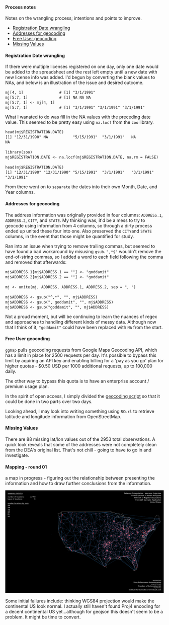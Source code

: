 #### Process notes

Notes on the wrangling process; intentions and points to improve.

- [Registration Date wrangling](https://github.com/mozzarellaV8/dea-mj/blob/master/process.md#registration-date-wrangling)
- [Addresses for geocoding](https://github.com/mozzarellaV8/dea-mj/blob/master/process.md#addresses-for-geocoding)
- [Free User geocoding](https://github.com/mozzarellaV8/dea-mj/blob/master/process.md#free-user-geocoding)
- [Missing Values](https://github.com/mozzarellaV8/dea-mj/blob/master/process.md#missing-values)

#### Registration Date wrangling

If there were multiple licenses registered on one day, only one date would be added to the spreadsheet and the rest left empty until a new date with new license info was added. I'd begun by converting the blank values to NAs, and below is an illustration of the issue and desired outcome. 

``` {r}
mj[4, 1]                # [1] "3/1/1991"
mj[5:7, 1]              # [1] NA NA NA
mj[5:7, 1] <- mj[4, 1]  
mj[5:7, 1]              # [1] "3/1/1991" "3/1/1991" "3/1/1991"
```

What I wanated to do was fill in the NA values with the preceding date value. This seemed to be pretty easy using `na.locf` from the `zoo` library.

``` {r}
head(mj$REGISTRATION.DATE)
[1] "12/31/1990" NA           "5/15/1991"  "3/1/1991"   NA           NA

library(zoo)
mj$REGISTRATION.DATE <- na.locf(mj$REGISTRATION.DATE, na.rm = FALSE)

head(mj$REGISTRATION.DATE)
[1] "12/31/1990" "12/31/1990" "5/15/1991"  "3/1/1991"   "3/1/1991"   "3/1/1991"  
```

From there went on to `separate` the dates into their own Month, Date, and Year columns. 

#### Addresses for geocoding

The address information was originally provided in four columns: `ADDRESS.1`, `ADDRESS.2`, `CITY`, and `STATE`. My thinking was, it'd be a mess to try to geocode using information from 4 columns, so through a dirty process ended up united these four into one. Also preserved the `CITY`and `STATE` columns, in the event that those might be quantified for study. 

Ran into an issue when trying to remove trailing commas, but seemed to have found a bad workaround by misusing `gsub`. `",*$"` wouldn't remove the end-of-string commas, so I added a word to each field following the comma and removed that afterwards:

``` {r}
mj$ADDRESS.1[mj$ADDRESS.1 == ""] <- "goddamit"
mj$ADDRESS.2[mj$ADDRESS.2 == ""] <- "goddamit"

mj <- unite(mj, ADDRESS, ADDRESS.1, ADDRESS.2, sep = ", ")

mj$ADDRESS <- gsub("^,*", "", mj$ADDRESS)
mj$ADDRESS <- gsub(", goddamit", "", mj$ADDRESS)
mj$ADDRESS <- gsub("goddamit", "", mj$ADDRESS)
```

Not a proud moment, but will be continuing to learn the nuances of regex and approaches to handling different kinds of messy data. Although now that I think of it, `"goddamit"` could have been replaced with `NA` from the start. 

#### Free User geocoding

`ggmap` pulls geocoding requests from Google Maps Geocoding API, which has a limit in place for 2500 requests per day. It's possible to bypass this limit by aquiring an API key and enabling billing for a 'pay as you go' plan for higher quotas - $0.50 USD per 1000 additional requests, up to 100,000 daily.

The other way to bypass this quota is to have an enterprise account / premium usage plan. 

In the spirit of open access, I simply divided the [geocoding script](geocode-free.R) so that it could be done in two parts over two days. 

Looking ahead, I may look into writing something using `RCurl` to retrieve latitude and longitude information from OpenStreetMap. 

#### Missing Values

There are 88 missing lat/lon values out of the 2953 total observations. A quick look reveals that some of the addresses were not completely clean from the DEA's original list. That's not chill - going to have to go in and investigate.

#### Mapping - round 01

a map in progress - figuring out the relationship between presenting the information and how to draw further conclusions from the information.

![Mercator projection](maps/deaMJ-Delaunay.jpg)

Some initial failures include: thinking WGS84 projection would make the continental US look normal. I actually still haven't found Proj4 encoding for a decent continental US yet...although for geojson this doesn't seem to be a problem. It might be time to convert. 

